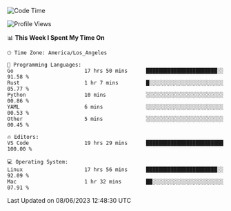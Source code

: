 <!--START_SECTION:waka-->
![Code Time](http://img.shields.io/badge/Code%20Time-410%20hrs%2019%20mins-blue)

![Profile Views](http://img.shields.io/badge/Profile%20Views-0-blue)

📊 **This Week I Spent My Time On** 

```text
🕑︎ Time Zone: America/Los_Angeles

💬 Programming Languages: 
Go                       17 hrs 50 mins      ███████████████████████░░   91.58 % 
Rust                     1 hr 7 mins         █░░░░░░░░░░░░░░░░░░░░░░░░   05.77 % 
Python                   10 mins             ░░░░░░░░░░░░░░░░░░░░░░░░░   00.86 % 
YAML                     6 mins              ░░░░░░░░░░░░░░░░░░░░░░░░░   00.53 % 
Other                    5 mins              ░░░░░░░░░░░░░░░░░░░░░░░░░   00.45 % 

🔥 Editors: 
VS Code                  19 hrs 29 mins      █████████████████████████   100.00 % 

💻 Operating System: 
Linux                    17 hrs 56 mins      ███████████████████████░░   92.09 % 
Mac                      1 hr 32 mins        ██░░░░░░░░░░░░░░░░░░░░░░░   07.91 % 
```


 Last Updated on 08/06/2023 12:48:30 UTC
<!--END_SECTION:waka-->

